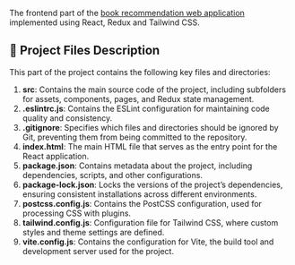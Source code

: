 The frontend part of the [book recommendation web application](https://github.com/Mykhailo20/Book_Recommendation_System) implemented using React, Redux and Tailwind CSS.

## :open_file_folder: Project Files Description
This part of the project contains the following key files and directories:
1. **src**: Contains the main source code of the project, including subfolders for assets, components, pages, and Redux state management.
2. **.eslintrc.js**: Contains the ESLint configuration for maintaining code quality and consistency.
3. **.gitignore**: Specifies which files and directories should be ignored by Git, preventing them from being committed to the repository.
4. **index.html**: The main HTML file that serves as the entry point for the React application.
5. **package.json**: Contains metadata about the project, including dependencies, scripts, and other configurations.
6. **package-lock.json**: Locks the versions of the project’s dependencies, ensuring consistent installations across different environments.
7. **postcss.config.js**: Contains the PostCSS configuration, used for processing CSS with plugins.
8. **tailwind.config.js**: Configuration file for Tailwind CSS, where custom styles and theme settings are defined.
9. **vite.config.js**: Contains the configuration for Vite, the build tool and development server used for the project.